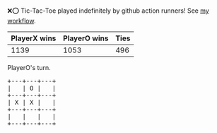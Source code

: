 :x::o: Tic-Tac-Toe played indefinitely by github action runners! See [my workflow](.github/workflows/play.yaml).

|PlayerX wins|PlayerO wins|Ties|
|-|-|-|
|1139|1053|496|

PlayerO's turn.

<pre>
+---+---+---+
|   | O |   |
+---+---+---+
| X | X |   |
+---+---+---+
|   |   |   |
+---+---+---+
</pre>